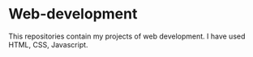 # Web-development
This repositories contain my projects of web development.
I have used HTML, CSS, Javascript. 
